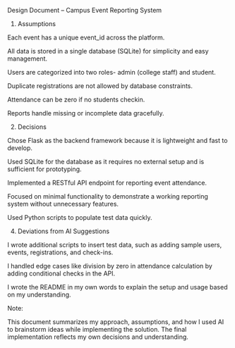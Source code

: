 Design Document – Campus Event Reporting System

1. Assumptions

Each event has a unique event_id across the platform.

All data is stored in a single database (SQLite) for simplicity and easy management.

Users are categorized into two roles- admin (college staff) and student.

Duplicate registrations are not allowed by database constraints.

Attendance can be zero if no students checkin.

Reports handle missing or incomplete data gracefully.

2. Decisions

Chose Flask as the backend framework because it is lightweight and fast to develop.

Used SQLite for the database as it requires no external setup and is sufficient for prototyping.

Implemented a RESTful API endpoint for reporting event attendance.

Focused on minimal functionality to demonstrate a working reporting system without unnecessary features.

Used Python scripts to populate test data quickly.


4. Deviations from AI Suggestions

I wrote additional scripts to insert test data, such as adding sample users, events, registrations, and check-ins.

I handled edge cases like division by zero in attendance calculation by adding conditional checks in the API.

I wrote the README in my own words to explain the setup and usage based on my understanding.

Note:

This document summarizes my approach, assumptions, and how I used AI to brainstorm ideas while implementing the solution. The final implementation reflects my own decisions and understanding.